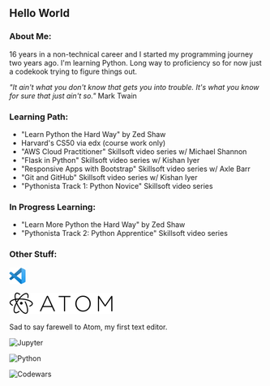 <h2>Hello World</h2>

<h3>About Me:</h3>  
<p>16 years in a non-technical career and I started my programming journey two years ago.  I'm learning Python.  Long way to proficiency so for now just a codekook trying to figure things out.</p>

<em>"It ain't what you don't know that gets you into trouble.  It's what you know for sure that just ain't so."</em> Mark Twain

<h3>Learning Path:</h3>
<ul>
  <li>"Learn Python the Hard Way" by Zed Shaw</li>
  <li>Harvard's CS50 via edx (course work only)</li>
  <li>"AWS Cloud Practitioner" Skillsoft video series w/ Michael Shannon</li>
  <li>"Flask in Python" Skillsoft video series w/ Kishan Iyer</li>
  <li>"Responsive Apps with Bootstrap" Skillsoft video series w/ Axle Barr</li>
  <li>"Git and GitHub" Skillsoft video series w/ Kishan Iyer</li>
  <li>"Pythonista Track 1: Python Novice" Skillsoft video series</li>
</ul>

<h3>In Progress Learning:</h3>
<ul>
  <li>"Learn More Python the Hard Way" by Zed Shaw</li>
  <li>"Pythonista Track 2: Python Apprentice" Skillsoft video series</li>
</ul>

<h3>Other Stuff:</h3>

![VSCode](https://raw.githubusercontent.com/codekook/ReadMe-main/master/Visual_Studio_Code_1.35_icon.png)

![Atom](https://raw.githubusercontent.com/codekook/ReadMe-main/master/atom.svg)
<p>Sad to say farewell to Atom, my first text editor.</p>

![Jupyter](https://upload.wikimedia.org/wikipedia/commons/3/38/Jupyter_logo.svg)

![Python](https://staging.python.org/static/community_logos/python-powered-w-70x28.png)

![Codewars](https://www.codewars.com/users/codekook/badges/small)
